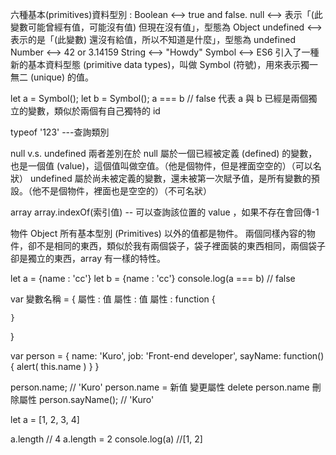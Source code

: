 六種基本(primitives)資料型別 :
Boolean       	<-->  true and false.
null          	<-->  表示「(此變數可能曾經有值，可能沒有值) 但現在沒有值」，型態為 Object
undefined    	<-->  表示的是「(此變數) 還沒有給值，所以不知道是什麼」，型態為 undefined
Number 			<-->  42 or 3.14159
String 			<-->  "Howdy"
Symbol    		<-->  ES6 引入了一種新的基本資料型態 (primitive data types)，叫做 Symbol (符號)，用來表示獨一無二 (unique) 的值。

let a = Symbol();
let b = Symbol();
a === b   // false    代表 a 與 b 已經是兩個獨立的變數，類似於兩個有自己獨特的 id 

typeof '123'    ---查詢類別



null v.s. undefined
兩者差別在於 null 屬於一個已經被定義 (defined) 的變數，也是一個值 (value)，這個值叫做空值。（他是個物件，但是裡面空空的）（可以名狀）
undefined 屬於尚未被定義的變數，還未被第一次賦予值，是所有變數的預設。（他不是個物件，裡面也是空空的）（不可名狀）

array
array.indexOf(索引值)  --  可以查詢該位置的 value ，如果不存在會回傳-1

物件 Object
所有基本型別 (Primitives) 以外的值都是物件。
兩個同樣內容的物件，卻不是相同的東西，類似於我有兩個袋子，袋子裡面裝的東西相同，兩個袋子卻是獨立的東西，array 有一樣的特性。

let a = {name : 'cc'}
let b = {name : 'cc'}
console.log(a === b)   // false

var 變數名稱 = {
	屬性 : 值
	屬性 : 值
	屬性 : function {

	}
}

var person = {
  name: 'Kuro',
  job: 'Front-end developer',
  sayName: function() {
    alert( this.name )
  }
}

person.name;         // 'Kuro'
person.name = 新值  變更屬性
delete person.name 刪除屬性
person.sayName();    // 'Kuro'


let a = [1, 2, 3, 4]

a.length   // 4
a.length = 2
console.log(a)   //[1, 2]

